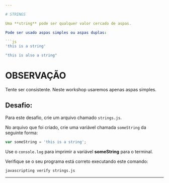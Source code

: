 ```yaml
---

# STRINGS

Uma **string** pode ser qualquer valor cercado de aspas.

Pode ser usado aspas simples ou aspas duplas:

```js
'this is a string'

"this is also a string"
```
# OBSERVAÇÃO

Tente ser consistente. Neste workshop usaremos apenas aspas simples.

## Desafio:

Para este desafio, crie um arquivo chamado `strings.js`.

No arquivo que foi criado, crie uma variável chamada `someString` da seguinte forma:

```js
var someString = 'this is a string';
```

Use o `console.log` para imprimir a variável **someString** para o terminal.

Verifique se o seu programa está correto executando este comando:

`javascripting verify strings.js`

---
```

